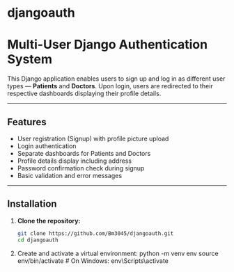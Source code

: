 ﻿# djangoauth
# Multi-User Django Authentication System

This Django application enables users to sign up and log in as different user types — **Patients** and **Doctors**. Upon login, users are redirected to their respective dashboards displaying their profile details.

---

## Features

- User registration (Signup) with profile picture upload
- Login authentication
- Separate dashboards for Patients and Doctors
- Profile details display including address
- Password confirmation check during signup
- Basic validation and error messages

---

## Installation

1. **Clone the repository:**

   ```bash
   git clone https://github.com/Bm3045/djangoauth.git
   cd djangoauth

2. Create and activate a virtual environment:
   python -m venv env
source env/bin/activate       # On Windows: env\Scripts\activate

